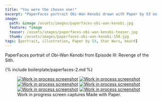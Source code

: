 ```yaml
---
title: "You were the chosen one!"
excerpt: "PaperFaces portrait Obi-Wan Kenobi drawn with Paper by 53 on an iPad."
image: 
  path: &image /assets/images/paperfaces-obi-wan-kenobi.jpg 
  feature: *image
  teaser: /assets/images/paperfaces-obi-wan-kenobi-teaser.jpg
  thumb: /assets/images/paperfaces-obi-wan-kenobi-150.jpg
tags: [portrait, illustration, Paper by 53, Star Wars, beard]
---
```


PaperFaces portrait of Obi-Wan Kenobi from Episode III: Revenge of the Sith.

{% include boilerplate/paperfaces-2.md %}

<figure class="third">
	<a href="{{ site.url }}/assets/images/paperfaces-obi-wan-kenobi-process-1-lg.jpg"><img src="{{ site.url }}/assets/images/paperfaces-obi-wan-kenobi-process-1-600.jpg" alt="Work in process screenshot"></a>
	<a href="{{ site.url }}/assets/images/paperfaces-obi-wan-kenobi-process-2-lg.jpg"><img src="{{ site.url }}/assets/images/paperfaces-obi-wan-kenobi-process-2-600.jpg" alt="Work in process screenshot"></a>
	<a href="{{ site.url }}/assets/images/paperfaces-obi-wan-kenobi-process-3-lg.jpg"><img src="{{ site.url }}/assets/images/paperfaces-obi-wan-kenobi-process-3-600.jpg" alt="Work in process screenshot"></a>
	<a href="{{ site.url }}/assets/images/paperfaces-obi-wan-kenobi-process-4-lg.jpg"><img src="{{ site.url }}/assets/images/paperfaces-obi-wan-kenobi-process-4-600.jpg" alt="Work in process screenshot"></a>
	<a href="{{ site.url }}/assets/images/paperfaces-obi-wan-kenobi-process-5-lg.jpg"><img src="{{ site.url }}/assets/images/paperfaces-obi-wan-kenobi-process-5-600.jpg" alt="Work in process screenshot"></a>
	<a href="{{ site.url }}/assets/images/paperfaces-obi-wan-kenobi-process-6-lg.jpg"><img src="{{ site.url }}/assets/images/paperfaces-obi-wan-kenobi-process-6-600.jpg" alt="Work in process screenshot"></a>
	<figcaption>Work in progress screen captures Made with Paper.</figcaption>
</figure>
